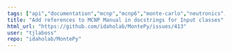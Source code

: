 ```yaml
---
tags: ["api","documentation","mcnp","mcnp6","monte-carlo","neutronics","radiation-transport"]
title: "Add references to MCNP Manual in docstrings for Input classes"
html_url: "https://github.com/idaholab/MontePy/issues/413"
user: "tjlaboss"
repo: "idaholab/MontePy"
---
```


